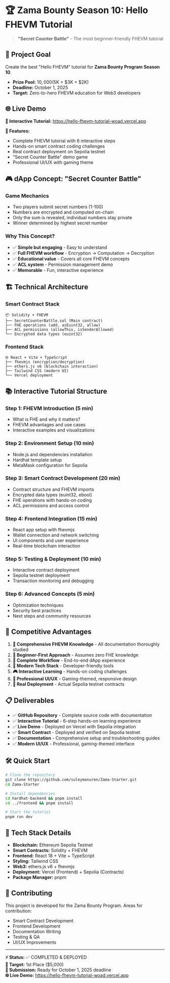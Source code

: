 # 🏆 Zama Bounty Season 10: Hello FHEVM Tutorial

> **"Secret Counter Battle"** - The most beginner-friendly FHEVM tutorial

## 🎯 Project Goal

Create the best "Hello FHEVM" tutorial for **Zama Bounty Program Season 10**.
- **Prize Pool:** $10,000 ($5K + $3K + $2K)  
- **Deadline:** October 1, 2025
- **Target:** Zero-to-hero FHEVM education for Web3 developers

## 🌐 Live Demo

**🚀 Interactive Tutorial:** https://hello-fhevm-tutorial-woad.vercel.app

**📱 Features:**
- Complete FHEVM tutorial with 6 interactive steps
- Hands-on smart contract coding challenges  
- Real contract deployment on Sepolia testnet
- "Secret Counter Battle" demo game
- Professional UI/UX with gaming theme

## 🎮 dApp Concept: "Secret Counter Battle"

### Game Mechanics
- Two players submit secret numbers (1-100)
- Numbers are encrypted and computed on-chain
- Only the sum is revealed, individual numbers stay private
- Winner determined by highest secret number

### Why This Concept?
- ✅ **Simple but engaging** - Easy to understand
- ✅ **Full FHEVM workflow** - Encryption → Computation → Decryption
- ✅ **Educational value** - Covers all core FHEVM concepts
- ✅ **ACL system** - Permission management demo
- ✅ **Memorable** - Fun, interactive experience

## 🏗️ Technical Architecture

### Smart Contract Stack
```
📦 Solidity + FHEVM
├── SecretCounterBattle.sol (Main contract)
├── FHE operations (add, asEuint32, allow)
├── ACL permissions (allowThis, isSenderAllowed)
└── Encrypted data types (euint32)
```

### Frontend Stack  
```
🌐 React + Vite + TypeScript
├── fhevmjs (encryption/decryption)
├── ethers.js v6 (blockchain interaction)
├── Tailwind CSS (modern UI)
└── Vercel deployment
```

## 📚 Interactive Tutorial Structure

### Step 1: FHEVM Introduction (5 min)
- What is FHE and why it matters?
- FHEVM advantages and use cases
- Interactive examples and visualizations

### Step 2: Environment Setup (10 min)  
- Node.js and dependencies installation
- Hardhat template setup
- MetaMask configuration for Sepolia

### Step 3: Smart Contract Development (20 min)
- Contract structure and FHEVM imports
- Encrypted data types (euint32, ebool)
- FHE operations with hands-on coding
- ACL permissions and access control

### Step 4: Frontend Integration (15 min)
- React app setup with fhevmjs
- Wallet connection and network switching
- UI components and user experience
- Real-time blockchain interaction

### Step 5: Testing & Deployment (10 min)
- Interactive contract deployment
- Sepolia testnet deployment
- Transaction monitoring and debugging

### Step 6: Advanced Concepts (5 min)
- Optimization techniques
- Security best practices
- Next steps and community resources

## 🎯 Competitive Advantages

1. **📖 Comprehensive FHEVM Knowledge** - All documentation thoroughly studied
2. **👶 Beginner-First Approach** - Assumes zero FHE knowledge  
3. **🔄 Complete Workflow** - End-to-end dApp experience
4. **🎨 Modern Tech Stack** - Developer-friendly tools
5. **🎮 Interactive Learning** - Hands-on coding challenges
6. **📱 Professional UI/UX** - Gaming-themed, responsive design
7. **🚀 Real Deployment** - Actual Sepolia testnet contracts

## 📋 Deliverables

- ✅ **GitHub Repository** - Complete source code with documentation
- ✅ **Interactive Tutorial** - 6-step hands-on learning experience
- ✅ **Live Demo** - Deployed on Vercel with Sepolia integration
- ✅ **Smart Contract** - Deployed and verified on Sepolia testnet
- ✅ **Documentation** - Comprehensive setup and troubleshooting guides
- ✅ **Modern UI/UX** - Professional, gaming-themed interface

## 🛠️ Quick Start

```bash
# Clone the repository
git clone https://github.com/suleymanuren/Zama-Starter.git
cd Zama-Starter

# Install dependencies
cd hardhat-backend && pnpm install
cd ../frontend && pnpm install

# Start the tutorial
pnpm run dev
```

## 🔧 Tech Stack Details

- **Blockchain:** Ethereum Sepolia Testnet
- **Smart Contracts:** Solidity + FHEVM
- **Frontend:** React 18 + Vite + TypeScript
- **Styling:** Tailwind CSS
- **Web3:** ethers.js v6 + fhevmjs
- **Deployment:** Vercel (Frontend) + Sepolia (Contracts)
- **Package Manager:** pnpm

## 🤝 Contributing

This project is developed for the Zama Bounty Program. Areas for contribution:
- Smart Contract Development
- Frontend Development  
- Documentation Writing
- Testing & QA
- UI/UX Improvements

---

**⚡ Status:** ✅ COMPLETED & DEPLOYED  
**🎯 Target:** 1st Place ($5,000)  
**📅 Submission:** Ready for October 1, 2025 deadline  
**🌐 Live Demo:** https://hello-fhevm-tutorial-woad.vercel.app